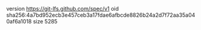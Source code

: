 version https://git-lfs.github.com/spec/v1
oid sha256:4a7bd952ecb3e457ceb3a17fdae6afbcde8826b24a2d7f72aa35a040af6a1018
size 5285
